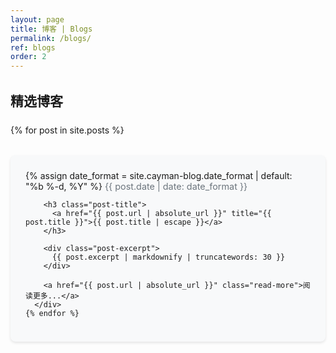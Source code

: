 ```yaml
---
layout: page
title: 博客 | Blogs
permalink: /blogs/
ref: blogs
order: 2
---
```


<div class="blogs-container">
  <h2>精选博客</h2>
  
  <div class="blog-list">
    {% for post in site.posts %}
      <div class="blog-item">
        {% assign date_format = site.cayman-blog.date_format | default: "%b %-d, %Y" %}
        <span class="post-date">{{ post.date | date: date_format }}</span>
        
        <h3 class="post-title">
          <a href="{{ post.url | absolute_url }}" title="{{ post.title }}">{{ post.title | escape }}</a>
        </h3>
        
        <div class="post-excerpt">
          {{ post.excerpt | markdownify | truncatewords: 30 }}
        </div>
        
        <a href="{{ post.url | absolute_url }}" class="read-more">阅读更多...</a>
      </div>
    {% endfor %}
  </div>
</div>

<style>
  .blogs-container {
    margin-top: 2rem;
  }
  
  .blog-list {
    display: flex;
    flex-direction: column;
    gap: 2rem;
    margin-top: 1.5rem;
  }
  
  .blog-item {
    background-color: #f8f9fa;
    padding: 1.5rem;
    border-radius: 8px;
    box-shadow: 0 2px 4px rgba(0,0,0,0.1);
    transition: transform 0.3s, box-shadow 0.3s;
  }
  
  .blog-item:hover {
    transform: translateY(-5px);
    box-shadow: 0 5px 15px rgba(0,0,0,0.1);
  }
  
  .post-date {
    color: #6c757d;
    font-size: 0.9rem;
  }
  
  .post-title {
    margin: 0.5rem 0 1rem;
  }
  
  .post-title a {
    color: #0366d6;
    text-decoration: none;
  }
  
  .post-title a:hover {
    text-decoration: underline;
  }
  
  .post-excerpt {
    color: #333;
    line-height: 1.6;
  }
  
  .read-more {
    display: inline-block;
    margin-top: 1rem;
    color: #0366d6;
    font-weight: 500;
    text-decoration: none;
  }
  
  .read-more:hover {
    text-decoration: underline;
  }
</style> 